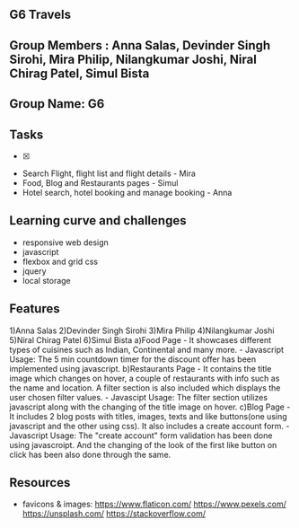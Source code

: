 ## G6 Travels

## Group Members : Anna Salas, Devinder Singh Sirohi, Mira Philip, Nilangkumar Joshi, Niral Chirag Patel, Simul Bista

## Group Name: G6

## Tasks

- [x] 
- Search Flight, flight list and flight details - Mira
- Food, Blog and Restaurants pages - Simul
- Hotel search, hotel booking and manage booking - Anna
## Learning curve and challenges
- responsive web design
- javascript
- flexbox and grid css
- jquery
- local storage

## Features
1)Anna Salas
2)Devinder Singh Sirohi
3)Mira Philip
4)Nilangkumar Joshi
5)Niral Chirag Patel
6)Simul Bista
    a)Food Page
    - It showcases different types of cuisines such as Indian, Continental and many more.
    - Javascript Usage: The 5 min countdown timer for the discount offer has been implemented using javascript.
    b)Restaurants Page
    - It contains the title image which changes on hover, a couple of restaurants with info such as the name and location. A filter section is also included which displays the user chosen filter values.
    - Javascipt Usage: The filter section utilizes javascript along with the changing of the title image on hover.
    c)Blog Page
    - It includes 2 blog posts with titles, images, texts and like buttons(one using javascript and the other using css). It also includes a create account form.
    - Javascript Usage: The "create account" form validation has been done using javascroipt. And the changing of the look of the first like button on click has been also done through the same.
## Resources

- favicons & images: 
https://www.flaticon.com/
https://www.pexels.com/
https://unsplash.com/
https://stackoverflow.com/
